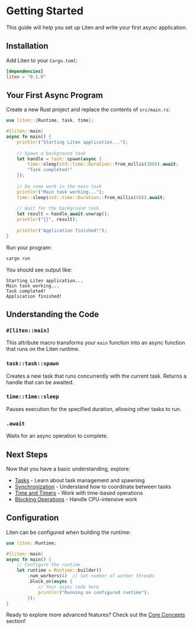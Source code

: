 # Getting Started

This guide will help you set up Liten and write your first async application.

## Installation

Add Liten to your `Cargo.toml`:

```toml
[dependencies]
liten = "0.1.0"
```

## Your First Async Program

Create a new Rust project and replace the contents of `src/main.rs`:

```rust
use liten::{Runtime, task, time};

#[liten::main]
async fn main() {
    println!("Starting Liten application...");
    
    // Spawn a background task
    let handle = task::spawn(async {
        time::sleep(std::time::Duration::from_millis(100)).await;
        "Task completed!"
    });
    
    // Do some work in the main task
    println!("Main task working...");
    time::sleep(std::time::Duration::from_millis(50)).await;
    
    // Wait for the background task
    let result = handle.await.unwrap();
    println!("{}", result);
    
    println!("Application finished!");
}
```

Run your program:

```bash
cargo run
```

You should see output like:
```
Starting Liten application...
Main task working...
Task completed!
Application finished!
```

## Understanding the Code

### `#[liten::main]`
This attribute macro transforms your `main` function into an async function that runs on the Liten runtime.

### `task::task::spawn`
Creates a new task that runs concurrently with the current task. Returns a handle that can be awaited.

### `time::time::sleep`
Pauses execution for the specified duration, allowing other tasks to run.

### `.await`
Waits for an async operation to complete.

## Next Steps

Now that you have a basic understanding, explore:

- [Tasks](./tasks.md) - Learn about task management and spawning
- [Synchronization](./sync.md) - Understand how to coordinate between tasks
- [Time and Timers](./time.md) - Work with time-based operations
- [Blocking Operations](./blocking.md) - Handle CPU-intensive work


## Configuration

Liten can be configured when building the runtime:

```rust
use liten::Runtime;

#[liten::main]
async fn main() {
    // Configure the runtime
    let runtime = Runtime::builder()
        .num_workers(4)  // Set number of worker threads
        .block_on(async {
            // Your async code here
            println!("Running on configured runtime");
        });
}
```

Ready to explore more advanced features? Check out the [Core Concepts](./runtime.md) section! 